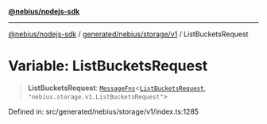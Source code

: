 [**@nebius/nodejs-sdk**](../../../../../README.md)

---

[@nebius/nodejs-sdk](../../../../../README.md) / [generated/nebius/storage/v1](../README.md) / ListBucketsRequest

# Variable: ListBucketsRequest

> **ListBucketsRequest**: [`MessageFns`](../../../../../runtime/protos/core/interfaces/MessageFns.md)\<[`ListBucketsRequest`](../interfaces/ListBucketsRequest.md), `"nebius.storage.v1.ListBucketsRequest"`\>

Defined in: src/generated/nebius/storage/v1/index.ts:1285
